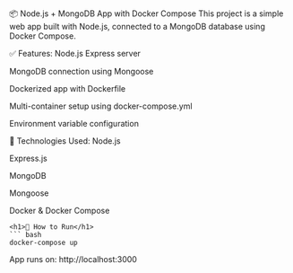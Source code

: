 📦 Node.js + MongoDB App with Docker Compose
This project is a simple web app built with Node.js, connected to a MongoDB database using Docker Compose.

✅ Features:
Node.js Express server

MongoDB connection using Mongoose

Dockerized app with Dockerfile

Multi-container setup using docker-compose.yml

Environment variable configuration

🐳 Technologies Used:
Node.js

Express.js

MongoDB

Mongoose

Docker & Docker Compose
```
<h1>🚀 How to Run</h1>
``` bash
docker-compose up
```
App runs on: http://localhost:3000

